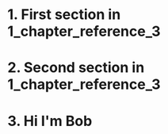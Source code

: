 # 1. First section in 1_chapter_reference_3

# 2. Second section in 1_chapter_reference_3

# 3. Hi I'm Bob